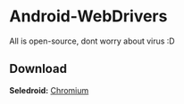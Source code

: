 # Android-WebDrivers
All is open-source, dont worry about virus :D

Download
----

**Seledroid:** [Chromium](https://github.com/luanon404/android-webdrivers/tree/main/Apk-Android-WebDrivers/Chromium)
